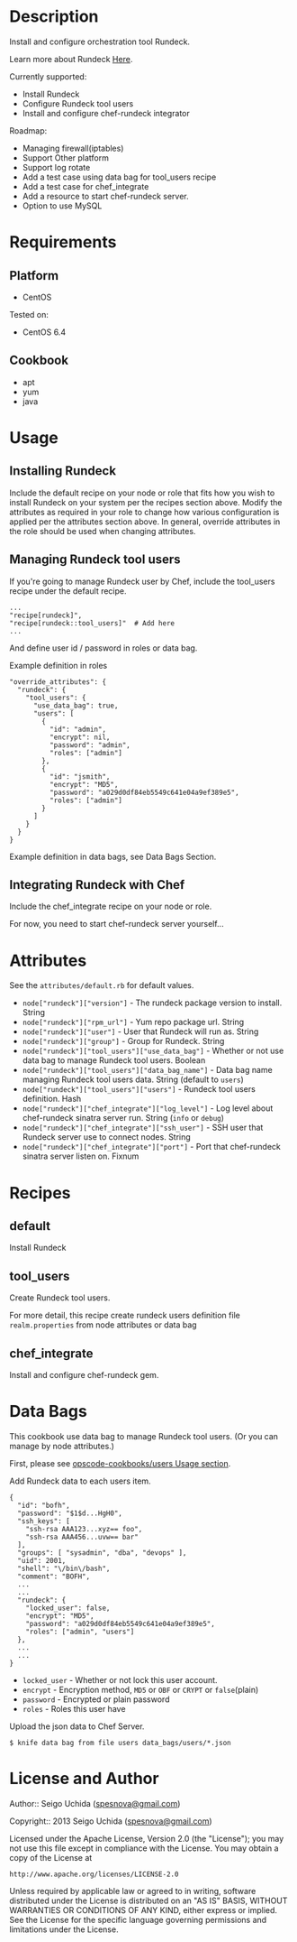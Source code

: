 # Description
Install and configure orchestration tool Rundeck.

Learn more about Rundeck [Here](http://rundeck.org/).

Currently supported:

* Install Rundeck
* Configure Rundeck tool users
* Install and configure chef-rundeck integrator

Roadmap:

* Managing firewall(iptables)
* Support Other platform
* Support log rotate
* Add a test case using data bag for tool_users recipe
* Add a test case for chef_integrate
* Add a resource to start chef-rundeck server.
* Option to use MySQL

# Requirements
## Platform

* CentOS

Tested on:

* CentOS 6.4

## Cookbook

* apt
* yum
* java

# Usage
## Installing Rundeck
Include the default recipe on your node or role that fits how you wish to install Rundeck on your system per the recipes section above. Modify the attributes as required in your role to change how various configuration is applied per the attributes section above. In general, override attributes in the role should be used when changing attributes.

## Managing Rundeck tool users
If you're going to manage Rundeck user by Chef, include the tool_users recipe under the default recipe.

    ...
    "recipe[rundeck]",
    "recipe[rundeck::tool_users]"  # Add here
    ...

And define user id / password in roles or data bag.

Example definition in roles

    "override_attributes": {
      "rundeck": {
        "tool_users": {
          "use_data_bag": true,
          "users": [
            {
              "id": "admin",
              "encrypt": nil,
              "password": "admin",
              "roles": ["admin"]
            },
            {
              "id": "jsmith",
              "encrypt": "MD5",
              "password": "a029d0df84eb5549c641e04a9ef389e5",
              "roles": ["admin"]
            }
          ]
        }
      }
    }

Example definition in data bags, see Data Bags Section.

## Integrating Rundeck with Chef
Include the chef_integrate recipe on your node or role.

For now, you need to start chef-rundeck server yourself...

# Attributes
See the `attributes/default.rb` for default values.

* `node["rundeck"]["version"]` - The rundeck package version to install. String
* `node["rundeck"]["rpm_url"]` - Yum repo package url. String
* `node["rundeck"]["user"]` - User that Rundeck will run as. String
* `node["rundeck"]["group"]` - Group for Rundeck. String
* `node["rundeck"]["tool_users"]["use_data_bag"]` - Whether or not use data bag to manage Rundeck tool users. Boolean
* `node["rundeck"]["tool_users"]["data_bag_name"]` - Data bag name managing Rundeck tool users data. String (default to `users`)
* `node["rundeck"]["tool_users"]["users"]` - Rundeck tool users definition. Hash
* `node["rundeck"]["chef_integrate"]["log_level"]` - Log level about chef-rundeck sinatra server run. String (`info` or `debug`)
* `node["rundeck"]["chef_integrate"]["ssh_user"]` - SSH user that Rundeck server use to connect nodes. String
* `node["rundeck"]["chef_integrate"]["port"]` - Port that chef-rundeck sinatra server listen on. Fixnum

# Recipes
## default
Install Rundeck

## tool_users
Create Rundeck tool users.

For more detail, this recipe create rundeck users definition file `realm.properties`
from node attributes or data bag

## chef_integrate
Install and configure chef-rundeck gem.

# Data Bags
This cookbook use data bag to manage Rundeck tool users.
(Or you can manage by node attributes.)

First, please see [opscode-cookbooks/users Usage section](https://github.com/opscode-cookbooks/users#usage).

Add Rundeck data to each users item.
```
{
  "id": "bofh",
  "password": "$1$d...HgH0",
  "ssh_keys": [
    "ssh-rsa AAA123...xyz== foo",
    "ssh-rsa AAA456...uvw== bar"
  ],
  "groups": [ "sysadmin", "dba", "devops" ],
  "uid": 2001,
  "shell": "\/bin\/bash",
  "comment": "BOFH",
  ...
  ...
  "rundeck": {
    "locked_user": false,
    "encrypt": "MD5",
    "password": "a029d0df84eb5549c641e04a9ef389e5",
    "roles": ["admin", "users"]
  },
  ...
  ...
}
```

* `locked_user` - Whether or not lock this user account.
* `encrypt` - Encryption method, `MD5` or `OBF` or `CRYPT` or `false`(plain)
* `password` - Encrypted or plain password
* `roles` - Roles this user have

Upload the json data to Chef Server.
```
$ knife data bag from file users data_bags/users/*.json
```

# License and Author

Author:: Seigo Uchida (<spesnova@gmail.com>)

Copyright:: 2013 Seigo Uchida (<spesnova@gmail.com>)

Licensed under the Apache License, Version 2.0 (the "License"); you may not use this file except in compliance with the License. You may obtain a copy of the License at

```
http://www.apache.org/licenses/LICENSE-2.0
```

Unless required by applicable law or agreed to in writing, software distributed under the License is distributed on an "AS IS" BASIS, WITHOUT WARRANTIES OR CONDITIONS OF ANY KIND, either express or implied. See the License for the specific language governing permissions and limitations under the License.
